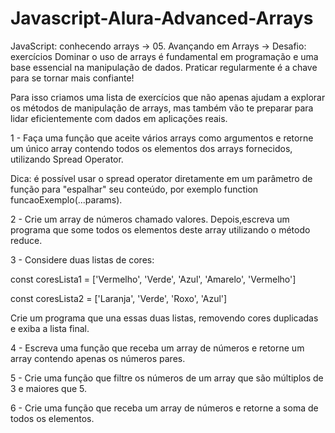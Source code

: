 # Javascript-Alura-Advanced-Arrays
JavaScript: conhecendo arrays -> 05. Avançando em Arrays -> Desafio: exercícios
Dominar o uso de arrays é fundamental em programação e uma base essencial na manipulação de dados. Praticar regularmente é a chave para se tornar mais confiante!

Para isso criamos uma lista de exercícios que não apenas ajudam a explorar os métodos de manipulação de arrays, mas também vão te preparar para lidar eficientemente com dados em aplicações reais.

1 - Faça uma função que aceite vários arrays como argumentos e retorne um único array contendo todos os elementos dos arrays fornecidos, utilizando Spread Operator.

Dica: é possível usar o spread operator diretamente em um parâmetro de função para "espalhar" seu conteúdo, por exemplo function funcaoExemplo(...params).

2 - Crie um array de números chamado valores. Depois,escreva um programa que some todos os elementos deste array utilizando o método reduce.

3 - Considere duas listas de cores:

const coresLista1 = ['Vermelho', 'Verde', 'Azul', 'Amarelo', 'Vermelho']

const coresLista2 = ['Laranja', 'Verde', 'Roxo', 'Azul']

Crie um programa que una essas duas listas, removendo cores duplicadas e exiba a lista final.

4 - Escreva uma função que receba um array de números e retorne um array contendo apenas os números pares.

5 - Crie uma função que filtre os números de um array que são múltiplos de 3 e maiores que 5.

6 - Crie uma função que receba um array de números e retorne a soma de todos os elementos.

